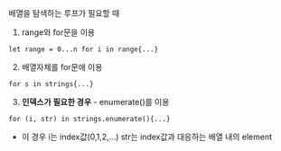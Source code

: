 배열을 탐색하는 루프가 필요할 때
1. range와 for문을 이용

`let range = 0...n
 for i in range{...}`

2. 배열자체를 for문에 이용

`for s in strings{...}`

3. **인덱스가 필요한 경우** - enumerate()를 이용

`for (i, str) in strings.enumerate(){...}`
 - 이 경우 i는 index값(0,1,2,...) str는 index값과 대응하는 배열 내의 element
